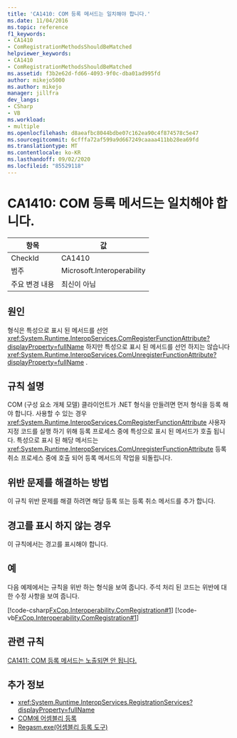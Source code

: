 ```yaml
---
title: 'CA1410: COM 등록 메서드는 일치해야 합니다.'
ms.date: 11/04/2016
ms.topic: reference
f1_keywords:
- CA1410
- ComRegistrationMethodsShouldBeMatched
helpviewer_keywords:
- CA1410
- ComRegistrationMethodsShouldBeMatched
ms.assetid: f3b2e62d-fd66-4093-9f0c-dba01ad995fd
author: mikejo5000
ms.author: mikejo
manager: jillfra
dev_langs:
- CSharp
- VB
ms.workload:
- multiple
ms.openlocfilehash: d8aeafbc8044bdbe07c162ea90c4f874578c5e47
ms.sourcegitcommit: 6cfffa72af599a9d667249caaaa411bb28ea69fd
ms.translationtype: MT
ms.contentlocale: ko-KR
ms.lasthandoff: 09/02/2020
ms.locfileid: "85529118"
---
```

# <a name="ca1410-com-registration-methods-should-be-matched"></a>CA1410: COM 등록 메서드는 일치해야 합니다.

|항목|값|
|-|-|
|CheckId|CA1410|
|범주|Microsoft.Interoperability|
|주요 변경 내용|최신이 아님|

## <a name="cause"></a>원인

형식은 특성으로 표시 된 메서드를 선언 <xref:System.Runtime.InteropServices.ComRegisterFunctionAttribute?displayProperty=fullName> 하지만 특성으로 표시 된 메서드를 선언 하지는 않습니다 <xref:System.Runtime.InteropServices.ComUnregisterFunctionAttribute?displayProperty=fullName> .

## <a name="rule-description"></a>규칙 설명

COM (구성 요소 개체 모델) 클라이언트가 .NET 형식을 만들려면 먼저 형식을 등록 해야 합니다. 사용할 수 있는 경우 <xref:System.Runtime.InteropServices.ComRegisterFunctionAttribute> 사용자 지정 코드를 실행 하기 위해 등록 프로세스 중에 특성으로 표시 된 메서드가 호출 됩니다. 특성으로 표시 된 해당 메서드는 <xref:System.Runtime.InteropServices.ComUnregisterFunctionAttribute> 등록 취소 프로세스 중에 호출 되어 등록 메서드의 작업을 되돌립니다.

## <a name="how-to-fix-violations"></a>위반 문제를 해결하는 방법

이 규칙 위반 문제를 해결 하려면 해당 등록 또는 등록 취소 메서드를 추가 합니다.

## <a name="when-to-suppress-warnings"></a>경고를 표시 하지 않는 경우

이 규칙에서는 경고를 표시해야 합니다.

## <a name="example"></a>예

다음 예제에서는 규칙을 위반 하는 형식을 보여 줍니다. 주석 처리 된 코드는 위반에 대 한 수정 사항을 보여 줍니다.

[!code-csharp[FxCop.Interoperability.ComRegistration#1](../code-quality/codesnippet/CSharp/ca1410-com-registration-methods-should-be-matched_1.cs)]
[!code-vb[FxCop.Interoperability.ComRegistration#1](../code-quality/codesnippet/VisualBasic/ca1410-com-registration-methods-should-be-matched_1.vb)]

## <a name="related-rules"></a>관련 규칙

[CA1411: COM 등록 메서드는 노출되면 안 됩니다.](../code-quality/ca1411.md)

## <a name="see-also"></a>추가 정보

- <xref:System.Runtime.InteropServices.RegistrationServices?displayProperty=fullName>
- [COM에 어셈블리 등록](/dotnet/framework/interop/registering-assemblies-with-com)
- [Regasm.exe(어셈블리 등록 도구)](/dotnet/framework/tools/regasm-exe-assembly-registration-tool)
